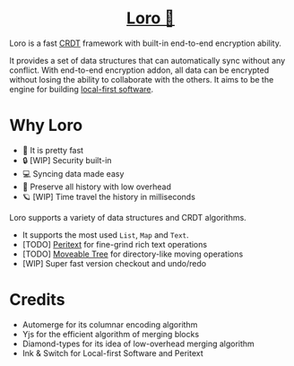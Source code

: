 <p align="center">
  <a href="https://loro.dev">
    <picture>
    </picture>
    <h1 align="center">Loro 🦜</h1>
  </a>
</p>

Loro is a fast [CRDT](https://crdt.tech/) framework with built-in end-to-end encryption ability. 

It provides a set of data structures that can automatically sync without any conflict. With end-to-end encryption addon, all data can be encrypted without losing the ability to collaborate with the others. It aims to be the engine for building [local-first software](https://www.inkandswitch.com/local-first/).


# Why Loro

- 🚀 It is pretty fast
- 🔒 [WIP] Security built-in
- 💻 Syncing data made easy
- 📜 Preserve all history with low overhead
- 🪐 [WIP] Time travel the history in milliseconds

Loro supports a variety of data structures and CRDT algorithms. 

- It supports the most used `List`, `Map` and `Text`. 
- [TODO] [Peritext](https://www.inkandswitch.com/peritext/) for fine-grind rich text operations
- [TODO] [Moveable Tree]() for directory-like moving operations 
- [WIP] Super fast version checkout and undo/redo 


# Credits

- Automerge for its columnar encoding algorithm
- Yjs for the efficient algorithm of merging blocks
- Diamond-types for its idea of low-overhead merging algorithm
- Ink & Switch for Local-first Software and Peritext
 
